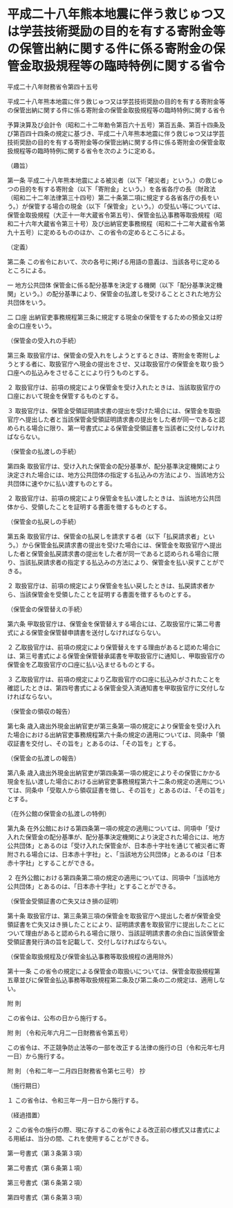 # 平成二十八年熊本地震に伴う救じゅつ又は学芸技術奨励の目的を有する寄附金等の保管出納に関する件に係る寄附金の保管金取扱規程等の臨時特例に関する省令

平成二十八年財務省令第四十五号

平成二十八年熊本地震に伴う救じゅつ又は学芸技術奨励の目的を有する寄附金等の保管出納に関する件に係る寄附金の保管金取扱規程等の臨時特例に関する省令

予算決算及び会計令（昭和二十二年勅令第百六十五号）第百五条、第百十四条及び第百四十四条の規定に基づき、平成二十八年熊本地震に伴う救じゅつ又は学芸技術奨励の目的を有する寄附金等の保管出納に関する件に係る寄附金の保管金取扱規程等の臨時特例に関する省令を次のように定める。

（趣旨）

第一条 平成二十八年熊本地震による被災者（以下「被災者」という。）の救じゅつの目的を有する寄附金（以下「寄附金」という。）を各省各庁の長（財政法（昭和二十二年法律第三十四号）第二十条第二項に規定する各省各庁の長をいう。）が保管する場合の現金（以下「保管金」という。）の受払い等については、保管金取扱規程（大正十一年大蔵省令第五号）、保管金払込事務等取扱規程（昭和二十六年大蔵省令第三十号）及び出納官吏事務規程（昭和二十二年大蔵省令第九十五号）に定めるもののほか、この省令の定めるところによる。

（定義）

第二条 この省令において、次の各号に掲げる用語の意義は、当該各号に定めるところによる。

一 地方公共団体 保管金に係る配分基準を決定する機関（以下「配分基準決定機関」という。）の配分基準により、保管金の払渡しを受けることとされた地方公共団体をいう。

二 口座 出納官吏事務規程第三条に規定する現金の保管をするための預金又は貯金の口座をいう。

（保管金の受入れの手続）

第三条 取扱官庁は、保管金の受入れをしようとするときは、寄附金を寄附しようとする者に、取扱官庁へ現金の提出をさせ、又は取扱官庁の保管金を取り扱う口座への払込みをさせることにより行うものとする。

２ 取扱官庁は、前項の規定により保管金を受け入れたときは、当該取扱官庁の口座において現金を保管するものとする。

３ 取扱官庁は、保管金受領証明請求書の提出を受けた場合には、保管金を取扱官庁へ提出した者と当該保管金受領証明請求書の提出をした者が同一であると認められる場合に限り、第一号書式による保管金受領証書を当該者に交付しなければならない。

（保管金の払渡しの手続）

第四条 取扱官庁は、受け入れた保管金の配分基準が、配分基準決定機関により決定された場合には、地方公共団体の指定する払込みの方法により、当該地方公共団体に速やかに払い渡すものとする。

２ 取扱官庁は、前項の規定により保管金を払い渡したときは、当該地方公共団体から、受領したことを証明する書面を徴するものとする。

（保管金の払戻しの手続）

第五条 取扱官庁は、保管金の払戻しを請求する者（以下「払戻請求者」という。）から保管金払戻請求書の提出を受けた場合には、保管金を取扱官庁へ提出した者と保管金払戻請求書の提出をした者が同一であると認められる場合に限り、当該払戻請求者の指定する払込みの方法により、保管金を払い戻すことができる。

２ 取扱官庁は、前項の規定により保管金を払い戻したときは、払戻請求者から、当該保管金を受領したことを証明する書面を徴するものとする。

（保管金の保管替えの手続）

第六条 甲取扱官庁は、保管金を保管替えする場合には、乙取扱官庁に第二号書式による保管金保管替申請書を送付しなければならない。

２ 乙取扱官庁は、前項の規定により保管替えをする理由があると認めた場合には、第三号書式による保管金保管替承諾書を甲取扱官庁に通知し、甲取扱官庁の保管金を乙取扱官庁の口座に払い込ませるものとする。

３ 乙取扱官庁は、前項の規定により乙取扱官庁の口座に払込みがされたことを確認したときは、第四号書式による保管金受入済通知書を甲取扱官庁に交付しなければならない。

（保管金の領収の報告）

第七条 歳入歳出外現金出納官吏が第三条第一項の規定により保管金を受け入れた場合における出納官吏事務規程第六十条の規定の適用については、同条中「領収証書を交付し、その旨を」とあるのは、「その旨を」とする。

（保管金の払渡しの報告）

第八条 歳入歳出外現金出納官吏が第四条第一項の規定によりその保管にかかる現金を払い渡した場合における出納官吏事務規程第六十二条の規定の適用については、同条中「受取人から領収証書を徴し、その旨を」とあるのは、「その旨を」とする。

（在外公館の保管金の払渡しの特例）

第九条 在外公館における第四条第一項の規定の適用については、同項中「受け入れた保管金の配分基準が、配分基準決定機関により決定された場合には、地方公共団体」とあるのは「受け入れた保管金が、日本赤十字社を通じて被災者に寄附される場合には、日本赤十字社」と、「当該地方公共団体」とあるのは「日本赤十字社」とすることができる。

２ 在外公館における第四条第二項の規定の適用については、同項中「当該地方公共団体」とあるのは、「日本赤十字社」とすることができる。

（保管金受領証書の亡失又はき損の証明）

第十条 取扱官庁は、第三条第三項の保管金を取扱官庁へ提出した者が保管金受領証書を亡失又はき損したことにより、証明請求書を取扱官庁に提出したことについて理由があると認められる場合に限り、当該証明請求書の余白に当該保管金受領証書発行済の旨を記載して、交付しなければならない。

（保管金取扱規程及び保管金払込事務等取扱規程の適用除外）

第十一条 この省令の規定による保管金の取扱いについては、保管金取扱規程第五章並びに保管金払込事務等取扱規程第二条及び第二条の二の規定は、適用しない。

附 則

この省令は、公布の日から施行する。

附 則 （令和元年六月二一日財務省令第五号）

この省令は、不正競争防止法等の一部を改正する法律の施行の日（令和元年七月一日）から施行する。

附 則 （令和二年一二月四日財務省令第七三号） 抄

（施行期日）

１ この省令は、令和三年一月一日から施行する。

（経過措置）

２ この省令の施行の際、現に存するこの省令による改正前の様式又は書式による用紙は、当分の間、これを使用することができる。

第一号書式（第３条第３項）

[](/./pict/H28F14001000045_2103251503_001.pdf)

第二号書式（第６条第１項）

[](/./pict/H28F14001000045_2103251503_002.pdf)

第三号書式（第６条第２項）

[](/./pict/H28F14001000045_2103251503_003.pdf)

第四号書式（第６条第３項）

[](/./pict/H28F14001000045_2103251503_004.pdf)
